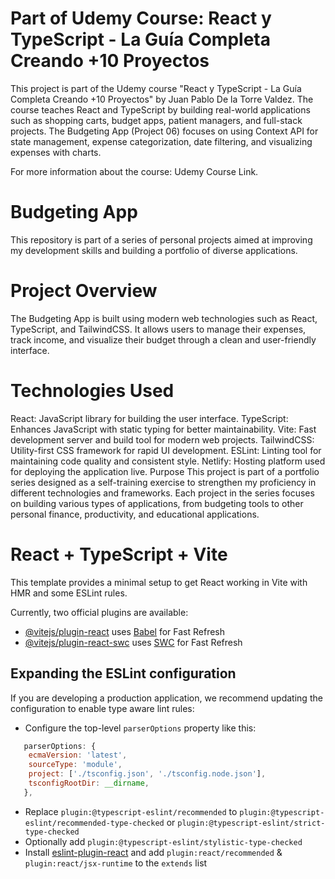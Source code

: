 #  Part of Udemy Course: React y TypeScript - La Guía Completa Creando +10 Proyectos
This project is part of the Udemy course "React y TypeScript - La Guía Completa Creando +10 Proyectos" by Juan Pablo De la Torre Valdez. The course teaches React and TypeScript by building real-world applications such as shopping carts, budget apps, patient managers, and full-stack projects. The Budgeting App (Project 06) focuses on using Context API for state management, expense categorization, date filtering, and visualizing expenses with charts.

For more information about the course: Udemy Course Link.

# Budgeting App
This repository is part of a series of personal projects aimed at improving my development skills and building a portfolio of diverse applications.

# Project Overview
The Budgeting App is built using modern web technologies such as React, TypeScript, and TailwindCSS. It allows users to manage their expenses, track income, and visualize their budget through a clean and user-friendly interface.

# Technologies Used
React: JavaScript library for building the user interface.
TypeScript: Enhances JavaScript with static typing for better maintainability.
Vite: Fast development server and build tool for modern web projects.
TailwindCSS: Utility-first CSS framework for rapid UI development.
ESLint: Linting tool for maintaining code quality and consistent style.
Netlify: Hosting platform used for deploying the application live.
Purpose
This project is part of a portfolio series designed as a self-training exercise to strengthen my proficiency in different technologies and frameworks. Each project in the series focuses on building various types of applications, from budgeting tools to other personal finance, productivity, and educational applications.

# React + TypeScript + Vite

This template provides a minimal setup to get React working in Vite with HMR and some ESLint rules.

Currently, two official plugins are available:

- [@vitejs/plugin-react](https://github.com/vitejs/vite-plugin-react/blob/main/packages/plugin-react/README.md) uses [Babel](https://babeljs.io/) for Fast Refresh
- [@vitejs/plugin-react-swc](https://github.com/vitejs/vite-plugin-react-swc) uses [SWC](https://swc.rs/) for Fast Refresh

## Expanding the ESLint configuration

If you are developing a production application, we recommend updating the configuration to enable type aware lint rules:

- Configure the top-level `parserOptions` property like this:

```js
   parserOptions: {
    ecmaVersion: 'latest',
    sourceType: 'module',
    project: ['./tsconfig.json', './tsconfig.node.json'],
    tsconfigRootDir: __dirname,
   },
```

- Replace `plugin:@typescript-eslint/recommended` to `plugin:@typescript-eslint/recommended-type-checked` or `plugin:@typescript-eslint/strict-type-checked`
- Optionally add `plugin:@typescript-eslint/stylistic-type-checked`
- Install [eslint-plugin-react](https://github.com/jsx-eslint/eslint-plugin-react) and add `plugin:react/recommended` & `plugin:react/jsx-runtime` to the `extends` list
